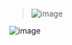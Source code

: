 >![image](https://github.com/user-attachments/assets/8248aab4-eb89-4a8e-8535-a366b494ebff)



![image](https://github.com/user-attachments/assets/83452432-e351-470b-b234-cc730f9d50e1)

